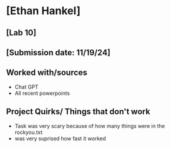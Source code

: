 # [Ethan Hankel]
## [Lab 10]
## [Submission date: 11/19/24]
## Worked with/sources 
* Chat GPT
* All recent powerpoints
## Project Quirks/ Things that don't work
* Task was very scary because of how many things were in the rockyou.txt
* was very suprised how fast it worked

